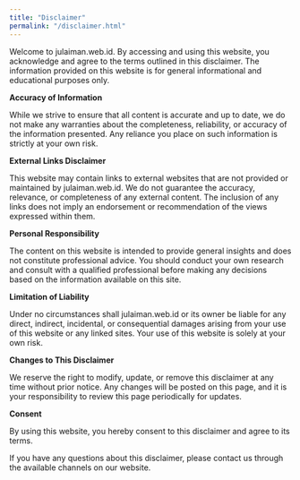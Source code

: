 ```yaml
---
title: "Disclaimer"
permalink: "/disclaimer.html"
---
```


Welcome to julaiman.web.id. By accessing and using this website, you acknowledge and agree to the terms outlined in this disclaimer. The information provided on this website is for general informational and educational purposes only.

**Accuracy of Information**

While we strive to ensure that all content is accurate and up to date, we do not make any warranties about the completeness, reliability, or accuracy of the information presented. Any reliance you place on such information is strictly at your own risk.

**External Links Disclaimer**

This website may contain links to external websites that are not provided or maintained by julaiman.web.id. We do not guarantee the accuracy, relevance, or completeness of any external content. The inclusion of any links does not imply an endorsement or recommendation of the views expressed within them.

**Personal Responsibility**

The content on this website is intended to provide general insights and does not constitute professional advice. You should conduct your own research and consult with a qualified professional before making any decisions based on the information available on this site.

**Limitation of Liability**

Under no circumstances shall julaiman.web.id or its owner be liable for any direct, indirect, incidental, or consequential damages arising from your use of this website or any linked sites. Your use of this website is solely at your own risk.

**Changes to This Disclaimer**

We reserve the right to modify, update, or remove this disclaimer at any time without prior notice. Any changes will be posted on this page, and it is your responsibility to review this page periodically for updates.

**Consent**

By using this website, you hereby consent to this disclaimer and agree to its terms.

If you have any questions about this disclaimer, please contact us through the available channels on our website.



